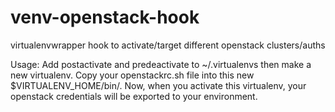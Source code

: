 # venv-openstack-hook
virtualenvwrapper hook to activate/target different openstack clusters/auths

Usage:
Add postactivate and predeactivate to ~/.virtualenvs then make a new virtualenv.
Copy your openstackrc.sh file into this new $VIRTUALENV_HOME/bin/.  Now, when
you activate this virtualenv, your openstack credentials will be exported to
your environment.
